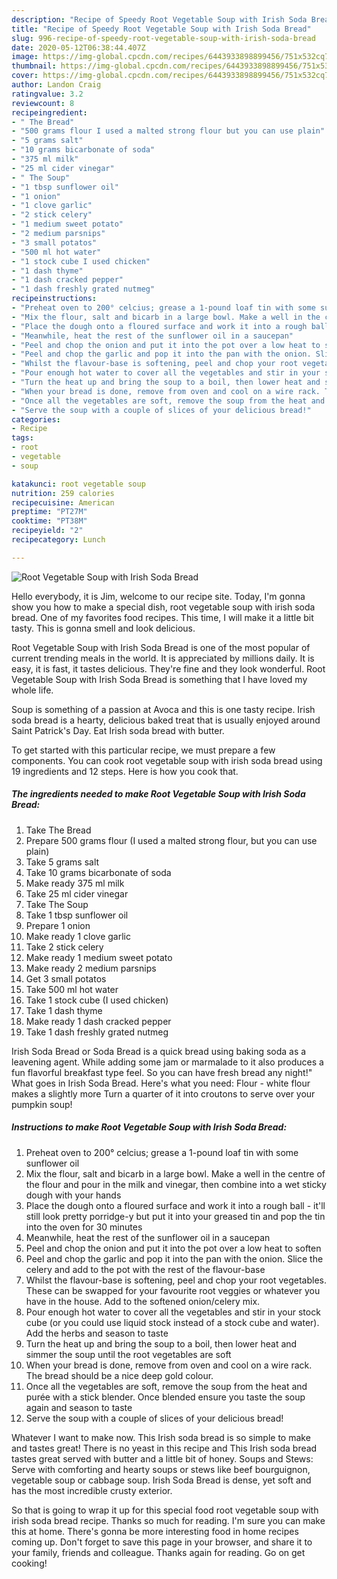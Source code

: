 ```yaml
---
description: "Recipe of Speedy Root Vegetable Soup with Irish Soda Bread"
title: "Recipe of Speedy Root Vegetable Soup with Irish Soda Bread"
slug: 996-recipe-of-speedy-root-vegetable-soup-with-irish-soda-bread
date: 2020-05-12T06:38:44.407Z
image: https://img-global.cpcdn.com/recipes/6443933898899456/751x532cq70/root-vegetable-soup-with-irish-soda-bread-recipe-main-photo.jpg
thumbnail: https://img-global.cpcdn.com/recipes/6443933898899456/751x532cq70/root-vegetable-soup-with-irish-soda-bread-recipe-main-photo.jpg
cover: https://img-global.cpcdn.com/recipes/6443933898899456/751x532cq70/root-vegetable-soup-with-irish-soda-bread-recipe-main-photo.jpg
author: Landon Craig
ratingvalue: 3.2
reviewcount: 8
recipeingredient:
- " The Bread"
- "500 grams flour I used a malted strong flour but you can use plain"
- "5 grams salt"
- "10 grams bicarbonate of soda"
- "375 ml milk"
- "25 ml cider vinegar"
- " The Soup"
- "1 tbsp sunflower oil"
- "1 onion"
- "1 clove garlic"
- "2 stick celery"
- "1 medium sweet potato"
- "2 medium parsnips"
- "3 small potatos"
- "500 ml hot water"
- "1 stock cube I used chicken"
- "1 dash thyme"
- "1 dash cracked pepper"
- "1 dash freshly grated nutmeg"
recipeinstructions:
- "Preheat oven to 200° celcius; grease a 1-pound loaf tin with some sunflower oil"
- "Mix the flour, salt and bicarb in a large bowl. Make a well in the centre of the flour and pour in the milk and vinegar, then combine into a wet sticky dough with your hands"
- "Place the dough onto a floured surface and work it into a rough ball - it&#39;ll still look pretty porridge-y but put it into your greased tin and pop the tin into the oven for 30 minutes"
- "Meanwhile, heat the rest of the sunflower oil in a saucepan"
- "Peel and chop the onion and put it into the pot over a low heat to soften"
- "Peel and chop the garlic and pop it into the pan with the onion. Slice the celery and add to the pot with the rest of the flavour-base"
- "Whilst the flavour-base is softening, peel and chop your root vegetables. These can be swapped for your favourite root veggies or whatever you have in the house. Add to the softened onion/celery mix."
- "Pour enough hot water to cover all the vegetables and stir in your stock cube (or you could use liquid stock instead of a stock cube and water). Add the herbs and season to taste"
- "Turn the heat up and bring the soup to a boil, then lower heat and simmer the soup until the root vegetables are soft"
- "When your bread is done, remove from oven and cool on a wire rack. The bread should be a nice deep gold colour."
- "Once all the vegetables are soft, remove the soup from the heat and purée with a stick blender. Once blended ensure you taste the soup again and season to taste"
- "Serve the soup with a couple of slices of your delicious bread!"
categories:
- Recipe
tags:
- root
- vegetable
- soup

katakunci: root vegetable soup 
nutrition: 259 calories
recipecuisine: American
preptime: "PT27M"
cooktime: "PT38M"
recipeyield: "2"
recipecategory: Lunch

---
```



![Root Vegetable Soup with Irish Soda Bread](https://img-global.cpcdn.com/recipes/6443933898899456/751x532cq70/root-vegetable-soup-with-irish-soda-bread-recipe-main-photo.jpg)

Hello everybody, it is Jim, welcome to our recipe site. Today, I'm gonna show you how to make a special dish, root vegetable soup with irish soda bread. One of my favorites food recipes. This time, I will make it a little bit tasty. This is gonna smell and look delicious.

Root Vegetable Soup with Irish Soda Bread is one of the most popular of current trending meals in the world. It is appreciated by millions daily. It is easy, it is fast, it tastes delicious. They're fine and they look wonderful. Root Vegetable Soup with Irish Soda Bread is something that I have loved my whole life.

Soup is something of a passion at Avoca and this is one tasty recipe. Irish soda bread is a hearty, delicious baked treat that is usually enjoyed around Saint Patrick&#39;s Day. Eat Irish soda bread with butter.


To get started with this particular recipe, we must prepare a few components. You can cook root vegetable soup with irish soda bread using 19 ingredients and 12 steps. Here is how you cook that.

<!--inarticleads1-->

##### The ingredients needed to make Root Vegetable Soup with Irish Soda Bread:

1. Take  The Bread
1. Prepare 500 grams flour (I used a malted strong flour, but you can use plain)
1. Take 5 grams salt
1. Take 10 grams bicarbonate of soda
1. Make ready 375 ml milk
1. Take 25 ml cider vinegar
1. Take  The Soup
1. Take 1 tbsp sunflower oil
1. Prepare 1 onion
1. Make ready 1 clove garlic
1. Take 2 stick celery
1. Make ready 1 medium sweet potato
1. Make ready 2 medium parsnips
1. Get 3 small potatos
1. Take 500 ml hot water
1. Take 1 stock cube (I used chicken)
1. Take 1 dash thyme
1. Make ready 1 dash cracked pepper
1. Take 1 dash freshly grated nutmeg


Irish Soda Bread or Soda Bread is a quick bread using baking soda as a leavening agent. While adding some jam or marmalade to it also produces a fun flavorful breakfast type feel. So you can have fresh bread any night!&#34; What goes in Irish Soda Bread. Here&#39;s what you need: Flour - white flour makes a slightly more Turn a quarter of it into croutons to serve over your pumpkin soup! 

<!--inarticleads2-->

##### Instructions to make Root Vegetable Soup with Irish Soda Bread:

1. Preheat oven to 200° celcius; grease a 1-pound loaf tin with some sunflower oil
1. Mix the flour, salt and bicarb in a large bowl. Make a well in the centre of the flour and pour in the milk and vinegar, then combine into a wet sticky dough with your hands
1. Place the dough onto a floured surface and work it into a rough ball - it&#39;ll still look pretty porridge-y but put it into your greased tin and pop the tin into the oven for 30 minutes
1. Meanwhile, heat the rest of the sunflower oil in a saucepan
1. Peel and chop the onion and put it into the pot over a low heat to soften
1. Peel and chop the garlic and pop it into the pan with the onion. Slice the celery and add to the pot with the rest of the flavour-base
1. Whilst the flavour-base is softening, peel and chop your root vegetables. These can be swapped for your favourite root veggies or whatever you have in the house. Add to the softened onion/celery mix.
1. Pour enough hot water to cover all the vegetables and stir in your stock cube (or you could use liquid stock instead of a stock cube and water). Add the herbs and season to taste
1. Turn the heat up and bring the soup to a boil, then lower heat and simmer the soup until the root vegetables are soft
1. When your bread is done, remove from oven and cool on a wire rack. The bread should be a nice deep gold colour.
1. Once all the vegetables are soft, remove the soup from the heat and purée with a stick blender. Once blended ensure you taste the soup again and season to taste
1. Serve the soup with a couple of slices of your delicious bread!


Whatever I want to make now. This Irish soda bread is so simple to make and tastes great! There is no yeast in this recipe and This Irish soda bread tastes great served with butter and a little bit of honey. Soups and Stews: Serve with comforting and hearty soups or stews like beef bourguignon, vegetable soup or cabbage soup. Irish Soda Bread is dense, yet soft and has the most incredible crusty exterior. 

So that is going to wrap it up for this special food root vegetable soup with irish soda bread recipe. Thanks so much for reading. I'm sure you can make this at home. There's gonna be more interesting food in home recipes coming up. Don't forget to save this page in your browser, and share it to your family, friends and colleague. Thanks again for reading. Go on get cooking!
